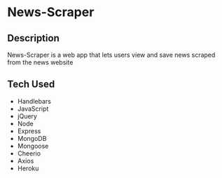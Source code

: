 # News-Scraper
## Description

News-Scraper is a web app that lets users view and save  news scraped from the news website

## Tech Used
- Handlebars
- JavaScript
- jQuery
- Node
- Express
- MongoDB
- Mongoose
- Cheerio
- Axios
- Heroku



